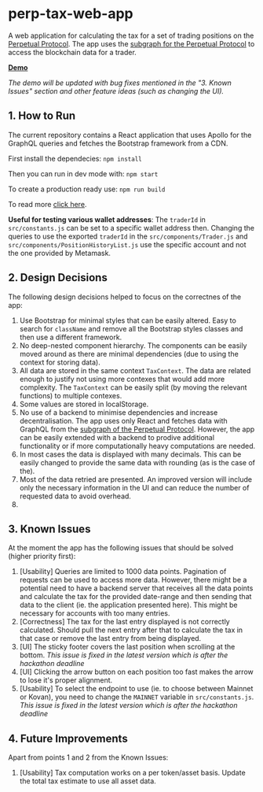 # perp-tax-web-app

A web application for calculating the tax for a set of trading positions on the [Perpetual Protocol](https://perp.com/). The app uses the [subgraph for the Perpetual Protocol](https://thegraph.com/hosted-service/subgraph/perpetual-protocol/perpetual-v2-optimism) to access the blockchain data for a trader.

**[Demo](https://perpetualtax.com/)**

_The demo will be updated with bug fixes mentioned in the "3. Known Issues" section and other feature ideas (such as changing the UI)._

## 1. How to Run
The current repository contains a React application that uses Apollo for the GraphQL queries and fetches the Bootstrap framework from a CDN.

First install the dependecies: `npm install`

Then you can run in dev mode with: `npm start`

To create a production ready use: `npm run build`

To read more [click here](https://create-react-app.dev/docs/production-build/).

**Useful for testing various wallet addresses**: The `traderId` in `src/constants.js` can be set to a specific wallet address then. Changing the queries to use the exported `traderId` in the `src/components/Trader.js` and `src/components/PositionHistoryList.js` use the specific account and not the one provided by Metamask.

## 2. Design Decisions
The following design decisions helped to focus on the correctnes of the app:

1. Use Bootstrap for minimal styles that can be easily altered. Easy to search for `className` and remove all the Bootstrap styles classes and then use a different framework.
2. No deep-nested component hierarchy. The components can be easily moved around as there are minimal dependencies (due to using the context for storing data).
3. All data are stored in the same context `TaxContext`. The data are related enough to justify not using more contexes that would add more complexity. The `TaxContext` can be easily split (by moving the relevant functions) to multiple contexes.
4. Some values are stored in localStorage.
5. No use of a backend to minimise dependencies and increase decentralisation. The app uses only React and fetches data with GraphQL from the [subgraph of the Perpetual Protocol](https://thegraph.com/hosted-service/subgraph/perpetual-protocol/perpetual-v2-optimism). However, the app can be easily extended with a backend to prodive additional functionality or if more computationally heavy computations are needed.
6. In most cases the data is displayed with many decimals. This can be easily changed to provide the same data with rounding (as is the case of the).
7. Most of the data retried are presented. An improved version will include only the necessary information in the UI and can reduce the number of requested data to avoid overhead.
8.

## 3. Known Issues
At the moment the app has the following issues that should be solved (higher priority first):
1. [Usability] Queries are limited to 1000 data points. Pagination of requests can be used to access more data. However, there might be a potential need to have a backend server that receives all the data points and calculate the tax for the provided date-range and then sending that data to the client (ie. the application presented here). This might be necessary for accounts with too many entries.
2. [Correctness] The tax for the last entry displayed is not correctly calculated. Should pull the next entry after that to calculate the tax in that case or remove the last entry from being displayed.
3. [UI] The sticky footer covers the last position when scrolling at the bottom. _This issue is fixed in the latest version which is after the hackathon deadline_
4. [UI] Clicking the arrow button on each position too fast makes the arrow to lose it's proper alignment.
5. [Usability] To select the endpoint to use (ie. to choose between Mainnet or Kovan), you need to change the `MAINNET` variable in `src/constants.js`. _This issue is fixed in the latest version which is after the hackathon deadline_

## 4. Future Improvements
Apart from points 1 and 2 from the Known Issues:

1. [Usability] Tax computation works on a per token/asset basis. Update the total tax estimate to use all asset data.

